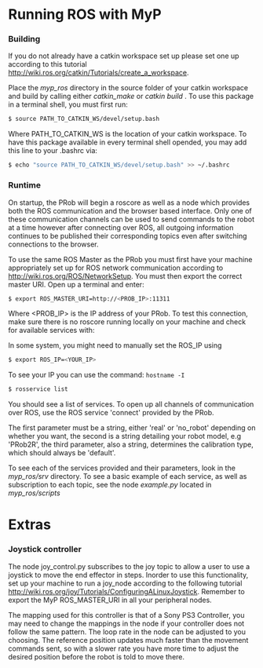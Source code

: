 # Running ROS with MyP
### Building
If you do not already have a catkin workspace set up please set one up according to this tutorial http://wiki.ros.org/catkin/Tutorials/create_a_workspace.

Place the *myp_ros* directory in the source folder of your catkin workspace and build by calling either *catkin_make* or *catkin build* . To use this package in a terminal shell, you must first run:
```sh
$ source PATH_TO_CATKIN_WS/devel/setup.bash
```
Where PATH_TO_CATKIN_WS is the location of your catkin workspace. To have this package available in every terminal shell opended, you may add this line to your .bashrc via:

```sh
$ echo "source PATH_TO_CATKIN_WS/devel/setup.bash" >> ~/.bashrc
```
### Runtime
On startup, the PRob will begin a roscore as well as a node which provides both the ROS communication and the browser based interface. Only one of these communication channels can be used to send commands to the robot at a time however after connecting over ROS, all outgoing information continues to be published their corresponding topics even after switching connections to the browser.

To use the same ROS Master as the PRob you must first have your machine appropriately set up for ROS network communication according to http://wiki.ros.org/ROS/NetworkSetup. You must then export the correct master URI. Open up a terminal and enter:

```sh
$ export ROS_MASTER_URI=http://<PROB_IP>:11311
```

Where <PROB_IP> is the IP address of your PRob. To test this connection, make sure there is no roscore running locally on your machine and check for available services with:

In some system, you might need to manually set the ROS_IP using
```sh
$ export ROS_IP=<YOUR_IP>
```

To see your IP you can use the command: `hostname -I`


```sh
$ rosservice list
```

You should see a list of services. To open up all channels of communication over ROS, use the ROS service 'connect' provided by the PRob.

The first parameter must be a string, either 'real' or 'no_robot' depending on whether you want, the second is a string detailing your robot model, e.g 'PRob2R', the third parameter, also a string, determines the calibration type, which should always be 'default'.

To see each of the services provided and their parameters, look in the *myp_ros/srv* directory. To see a basic example of each service, as well as subscription to each topic, see the node *example.py* located in *myp_ros/scripts*

# Extras
### Joystick controller
The node joy_control.py subscribes to the joy topic to allow a user to use a joystick to move the end effector in steps. Inorder to use this functionality, set up your machine to run a joy_node according to the following tutorial http://wiki.ros.org/joy/Tutorials/ConfiguringALinuxJoystick. Remember to export the MyP ROS_MASTER_URI in all your peripheral nodes.

The mapping used for this controller is that of a Sony PS3 Controller, you may need to change the mappings in the node if your controller does not follow the same pattern. The loop rate in the node can be adjusted to you choosing. The reference position updates much faster than the movement commands sent, so with a slower rate you have more time to adjust the desired position before the robot is told to move there.
